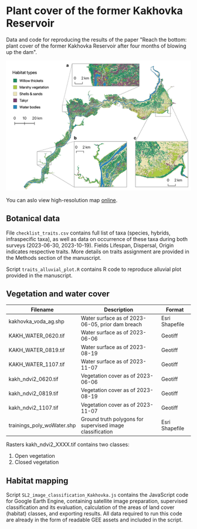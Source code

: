 # Plant cover of the former Kakhovka Reservoir
Data and code for reproducing the results of the paper "Reach the bottom: plant cover of the former Kakhovka Reservoir after four months of blowing up the dam".

![Habitats of the former Kakhovka reservoir](https://github.com/olehprylutskyi/kakhovka_vegetation_habitats/blob/main/habitat_map.png)

You can aslo view high-resolution map [online](https://ee-olegpril12.projects.earthengine.app/view/kakhovka-habitat-map-oct-2023).

## Botanical data
File `checklist_traits.csv` contains full list of taxa (species, hybrids, infraspecific taxa), as well as data on occurrence of these taxa during both surveys (2023-06-30, 2023-10-19). Fields Lifespan, Dispersal, Origin indicates respective traits. More details on traits assignment are provided in the Methods section of the manuscript.

Script `traits_alluvial_plot.R` contains R code to reproduce alluvial plot provided in the manuscript.

## Vegetation and water cover

| Filename | Description | Format |
|----------|-------------|--------|
| kakhovka_voda_ag.shp | Water surface as of 2023-06-05, prior dam breach | Esri Shapefile |
| KAKH_WATER_0620.tif | Water surface as of 2023-06-06 | Geotiff |
| KAKH_WATER_0819.tif | Water surface as of 2023-08-19 | Geotiff |
| KAKH_WATER_1107.tif | Water surface as of 2023-11-07 | Geotiff |
| kakh_ndvi2_0620.tif | Vegetation cover as of 2023-06-06 | Geotiff |
| kakh_ndvi2_0819.tif | Vegetation cover as of 2023-08-19 | Geotiff |
| kakh_ndvi2_1107.tif | Vegetation cover as of 2023-11-07 | Geotiff |
| trainings_poly_woWater.shp | Ground truth polygons for supervised image classification | Esri Shapefile |

Rasters kakh_ndvi2_ХХХХ.tif contains two classes:

1. Open vegetation
2. Closed vegetation

## Habitat mapping
Script `SL2_image_classification_Kakhovka.js` contains the JavaScript code for Google Earth Engine, containing satellite image preparation, supervised classification and its evaluation, calculation of the areas of land cover (habitat) classes, and exporting results. All data required to run this code are already in the form of readable GEE assets and included in the script.
